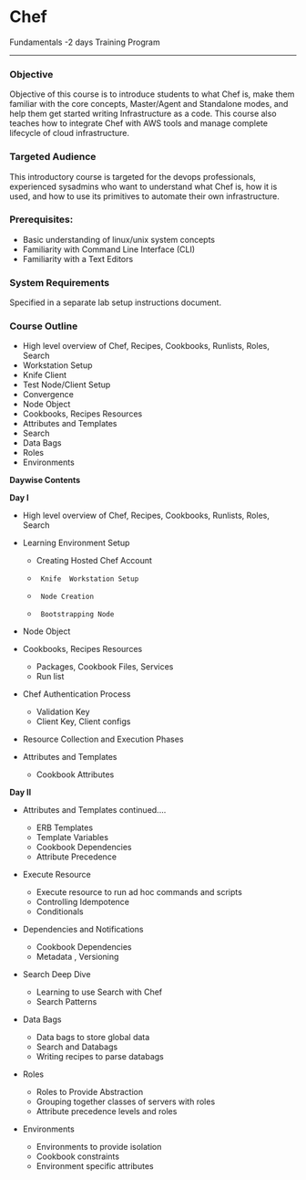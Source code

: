 
# Chef

Fundamentals -2 days Training   Program 
______________________________________________________

### Objective

Objective of this course is to introduce students to what Chef is, make them familiar with the core concepts, Master/Agent and Standalone modes, and help them get started writing Infrastructure as a code. This course also teaches how to integrate Chef  with AWS tools and manage complete lifecycle of cloud infrastructure. 

### Targeted Audience

This introductory course is targeted for the  devops professionals, experienced sysadmins   who want to understand what Chef is, how it is used, and how to use its primitives to  automate their own  infrastructure.   

### Prerequisites:

- Basic understanding of linux/unix system concepts
-	Familiarity with Command Line Interface (CLI)
-	Familiarity with a Text Editors 


### System Requirements

Specified in a separate lab setup instructions document.




### Course Outline 
-	High level overview of Chef, Recipes, Cookbooks, Runlists, Roles, Search
-	Workstation Setup
-	Knife Client
-	Test Node/Client Setup
-	Convergence
-	Node Object
-	Cookbooks, Recipes Resources
-	Attributes and Templates
-	Search
-	Data Bags
-	Roles
-	Environments



**Daywise Contents**

**Day I**

-	High level overview of Chef, Recipes, Cookbooks, Runlists, Roles, Search
-	Learning Environment Setup
	
	 - 	Creating Hosted Chef Account
	 -  	Knife  Workstation Setup
	 -   	Node Creation
	 -    	Bootstrapping Node
-	Node Object
-	Cookbooks, Recipes Resources
	
	-	Packages, Cookbook Files, Services
	-	Run list
-	Chef Authentication Process
	
	-	Validation Key
	-	Client Key, Client configs
-	Resource Collection and Execution Phases
-	Attributes and Templates
	
	-	Cookbook Attributes

**Day II**

-	Attributes and Templates continued....

	-	ERB Templates
	-	Template Variables
	-	Cookbook Dependencies
	-	Attribute Precedence
		
-	Execute Resource

	-	Execute resource to run ad hoc commands and scripts
	-	Controlling Idempotence
	-	Conditionals 
-	Dependencies and Notifications
	
	-	Cookbook Dependencies
	-	Metadata , Versioning 
-	Search  Deep Dive
	
	-	Learning to use Search with Chef
	-	Search Patterns 

-	Data Bags
	
	-	Data bags to store global data
	-	Search and Databags
	-	Writing recipes to parse databags
-	Roles
	
	-	Roles to Provide Abstraction
	-	Grouping together classes of servers with roles
	-	Attribute precedence levels and roles
-	Environments
	
	-	Environments to provide isolation
	-	Cookbook constraints
	-	Environment specific attributes

